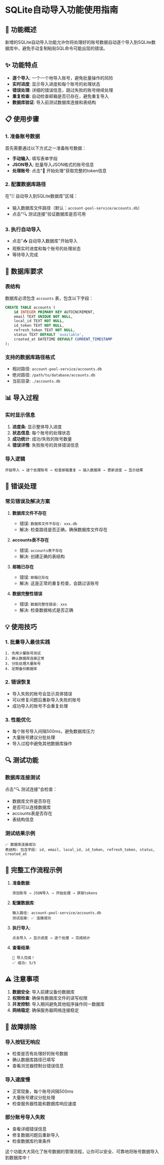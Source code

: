 # SQLite自动导入功能使用指南

## 🎯 功能概述

新增的SQLite自动导入功能允许你将处理好的账号数据自动逐个导入到SQLite数据库中，避免手动复制粘贴SQL命令可能出现的错误。

## ✨ 功能特点

- **逐个导入**: 一个一个地导入账号，避免批量操作的风险
- **实时进度**: 显示导入进度和每个账号的处理状态
- **错误处理**: 详细的错误信息，跳过失败的账号继续处理
- **重复检查**: 自动检查邮箱是否已存在，避免重复导入
- **数据库验证**: 导入前测试数据库连接和表结构

## 📋 使用步骤

### 1. 准备账号数据
首先需要通过以下方式之一准备账号数据：
- **手动输入**: 填写表单字段
- **JSON导入**: 批量导入JSON格式的账号信息
- **处理账号**: 点击"🚀 开始处理"获取完整的token信息

### 2. 配置数据库路径
在"🗄️ 自动导入到SQLite数据库"区域：
- 输入数据库文件路径（默认：`account-pool-service/accounts.db`）
- 点击"🔍 测试连接"验证数据库是否可用

### 3. 执行自动导入
- 点击"📥 自动导入数据库"开始导入
- 观察实时进度和每个账号的处理状态
- 等待导入完成

## 🔧 数据库要求

### 表结构
数据库必须包含 `accounts` 表，包含以下字段：
```sql
CREATE TABLE accounts (
    id INTEGER PRIMARY KEY AUTOINCREMENT,
    email TEXT UNIQUE NOT NULL,
    local_id TEXT NOT NULL,
    id_token TEXT NOT NULL,
    refresh_token TEXT NOT NULL,
    status TEXT DEFAULT 'available',
    created_at DATETIME DEFAULT CURRENT_TIMESTAMP
);
```

### 支持的数据库路径格式
- 相对路径: `account-pool-service/accounts.db`
- 绝对路径: `/path/to/database/accounts.db`
- 当前目录: `./accounts.db`

## 📊 导入过程

### 实时显示信息
1. **进度条**: 显示整体导入进度
2. **状态信息**: 每个账号的处理状态
3. **成功统计**: 成功/失败的账号数量
4. **错误详情**: 失败账号的具体错误信息

### 导入逻辑
```
开始导入 → 逐个处理账号 → 检查邮箱重复 → 插入数据库 → 更新进度 → 显示结果
```

## 🚨 错误处理

### 常见错误及解决方案

1. **数据库文件不存在**
   - 错误: `数据库文件不存在: xxx.db`
   - 解决: 检查路径是否正确，确保数据库文件存在

2. **accounts表不存在**
   - 错误: `accounts表不存在`
   - 解决: 创建正确的表结构

3. **邮箱已存在**
   - 错误: `邮箱已存在`
   - 解决: 这是正常的重复检查，会跳过该账号

4. **数据完整性错误**
   - 错误: `数据完整性错误: xxx`
   - 解决: 检查数据格式是否正确

## 💡 使用技巧

### 1. 批量导入最佳实践
```
1. 先用少量账号测试
2. 确认数据库连接正常
3. 分批处理大量账号
4. 定期备份数据库
```

### 2. 错误恢复
- 导入失败的账号会显示具体错误
- 可以修复问题后重新导入失败的账号
- 成功导入的账号不会重复处理

### 3. 性能优化
- 每个账号导入间隔500ms，避免数据库压力
- 大量账号建议分批处理
- 导入过程中避免其他数据库操作

## 🔍 测试功能

### 数据库连接测试
点击"🔍 测试连接"会检查：
- 数据库文件是否存在
- 是否可以连接数据库
- accounts表是否存在
- 表结构信息

### 测试结果示例
```
✅ 数据库连接成功
表结构: 包含字段: id, email, local_id, id_token, refresh_token, status, created_at
```

## 📝 完整工作流程示例

1. **准备数据**:
   ```
   添加账号 → JSON导入 → 开始处理 → 获取tokens
   ```

2. **配置数据库**:
   ```
   输入路径: account-pool-service/accounts.db
   测试连接: ✅ 连接成功
   ```

3. **执行导入**:
   ```
   点击导入 → 显示进度 → 逐个处理 → 完成统计
   ```

4. **查看结果**:
   ```
   🎉 导入完成！
   ✅ 成功: 5/5
   ```

## ⚠️ 注意事项

1. **数据安全**: 导入前建议备份数据库
2. **权限检查**: 确保有数据库文件的读写权限
3. **并发控制**: 导入期间避免其他程序操作同一数据库
4. **网络稳定**: 确保服务器网络连接稳定

## 🔧 故障排除

### 导入按钮无响应
- 检查是否有处理好的账号数据
- 确认数据库路径已填写
- 查看浏览器控制台错误信息

### 导入速度慢
- 正常现象，每个账号间隔500ms
- 大量账号建议分批处理
- 检查服务器性能和数据库响应速度

### 部分账号导入失败
- 查看详细错误信息
- 修复数据问题后重新导入
- 检查数据库约束条件

这个功能大大简化了账号数据的管理流程，让你可以安全、可靠地将账号数据导入到数据库中！
